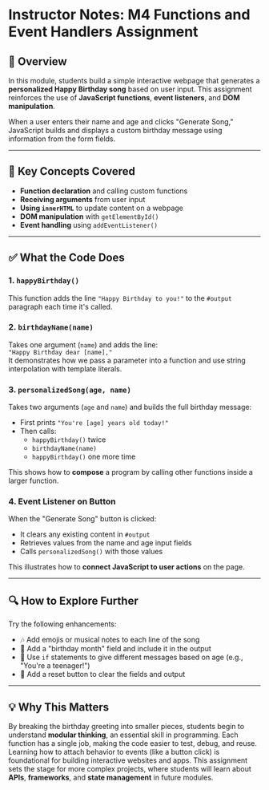 # Instructor Notes: M4 Functions and Event Handlers Assignment

## 📘 Overview

In this module, students build a simple interactive webpage that generates a **personalized Happy Birthday song** based on user input. This assignment reinforces the use of **JavaScript functions**, **event listeners**, and **DOM manipulation**.

When a user enters their name and age and clicks "Generate Song," JavaScript builds and displays a custom birthday message using information from the form fields.

---

## 🧩 Key Concepts Covered

- **Function declaration** and calling custom functions  
- **Receiving arguments** from user input  
- **Using `innerHTML`** to update content on a webpage  
- **DOM manipulation** with `getElementById()`  
- **Event handling** using `addEventListener()`

---

## ✅ What the Code Does

### 1. `happyBirthday()`
This function adds the line `"Happy Birthday to you!"` to the `#output` paragraph each time it's called.

### 2. `birthdayName(name)`
Takes one argument (`name`) and adds the line:  
`"Happy Birthday dear [name],"`  
It demonstrates how we pass a parameter into a function and use string interpolation with template literals.

### 3. `personalizedSong(age, name)`
Takes two arguments (`age` and `name`) and builds the full birthday message:
- First prints `"You're [age] years old today!"`
- Then calls:
  - `happyBirthday()` twice  
  - `birthdayName(name)`  
  - `happyBirthday()` one more time  

This shows how to **compose** a program by calling other functions inside a larger function.

### 4. Event Listener on Button
When the "Generate Song" button is clicked:
- It clears any existing content in `#output`
- Retrieves values from the name and age input fields
- Calls `personalizedSong()` with those values

This illustrates how to **connect JavaScript to user actions** on the page.

---

## 🔍 How to Explore Further

Try the following enhancements:
- 🎶 Add emojis or musical notes to each line of the song  
- 📅 Add a "birthday month" field and include it in the output  
- 🧪 Use `if` statements to give different messages based on age (e.g., "You're a teenager!")  
- 🎂 Add a reset button to clear the fields and output  

---

## 💡 Why This Matters

By breaking the birthday greeting into smaller pieces, students begin to understand **modular thinking**, an essential skill in programming. Each function has a single job, making the code easier to test, debug, and reuse. Learning how to attach behavior to events (like a button click) is foundational for building interactive websites and apps.
This assignment sets the stage for more complex projects, where students will learn about **APIs**, **frameworks**, and **state management** in future modules.

